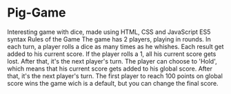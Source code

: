 # Pig-Game
Interesting game with dice, made using HTML, CSS and JavaScript ES5 syntax
Rules of the Game
The game has 2 players, playing in rounds.
In each turn, a player rolls a dice as many times as he whishes. Each result get added to his current score.
If the player rolls a 1, all his current score gets lost. After that, it's the next player's turn.
The player can choose to 'Hold', which means that his current score gets added to his global score.
After that, it's the next player's turn.
The first player to reach 100 points on global score wins the game wich is a default, but you can change the final score.
